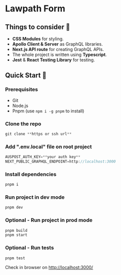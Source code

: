 # Lawpath Form

## Things to consider 🤔

- **CSS Modules** for styling.
- **Apollo Client & Server** as GraphQL libraries.
- **Next.js API route** for creating GraphQL APIs.
- The whole project is written using **Typescript**.
- **Jest** & **React Testing Library** for testing.

## Quick Start 🚀

### Prerequisites

- Git
- Node.js
- Pnpm (use `npm i -g pnpm` to install)

### Clone the repo

```js
git clone **https or ssh url**
```

### Add ".env.local" file on root project

```js
AUSPOST_AUTH_KEY=**your auth key**
NEXT_PUBLIC_GRAPHQL_ENDPOINT=http://localhost:3000
```

### Install dependencies

```js
pnpm i
```

### Run project in dev mode

```js
pnpm dev
```

### Optional - Run project in prod mode

```js
pnpm build
pnpm start
```

### Optional - Run tests

```js
pnpm test
```

Check in browser on [http://localhost:3000/](http://localhost:3000/)
